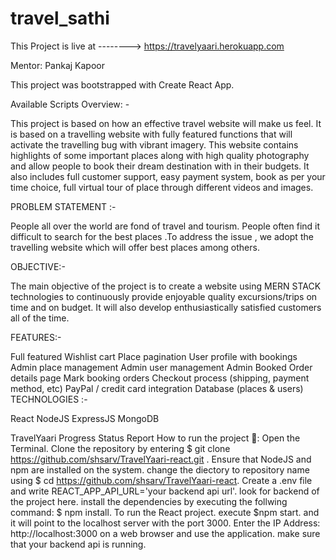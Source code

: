 # travel_sathi
       

This Project is live at --------> https://travelyaari.herokuapp.com

Mentor: Pankaj Kapoor

This project was bootstrapped with Create React App.

Available Scripts
Overview: -

This project is based on how an effective travel website will make us feel. It is based on a travelling website with fully featured functions that will activate the travelling bug with vibrant imagery. This website contains highlights of some important places along with high quality photography and allow people to book their dream destination with in their budgets. It also includes full customer support, easy payment system, book as per your time choice, full virtual tour of place through different videos and images.

PROBLEM STATEMENT :-

People all over the world are fond of travel and tourism. People often find it difficult to search for the best places .To address the issue , we adopt the travelling website which will offer best places among others.

OBJECTIVE:-

The main objective of the project is to create a website using MERN STACK technologies to continuously provide enjoyable quality excursions/trips on time and on budget. It will also develop enthusiastically satisfied customers all of the time.

FEATURES:-

Full featured Wishlist cart
Place pagination
User profile with bookings
Admin place management
Admin user management
Admin Booked Order details page
Mark booking orders
Checkout process (shipping, payment method, etc)
PayPal / credit card integration
Database (places & users)
TECHNOLOGIES :-

React NodeJS ExpressJS MongoDB

TravelYaari Progress Status Report
How to run the project 🚀:
Open the Terminal.
Clone the repository by entering $ git clone https://github.com/shsarv/TravelYaari-react.git .
Ensure that NodeJS and npm are installed on the system.
change the diectory to repository name using $ cd https://github.com/shsarv/TravelYaari-react.
Create a .env file and write REACT_APP_API_URL='your backend api url'. look for backend of the project here.
install the dependencies by executing the follwing command: $ npm install.
To run the React project. execute $npm start. and it will point to the localhost server with the port 3000.
Enter the IP Address: http://localhost:3000 on a web browser and use the application. make sure that your backend api is running.
